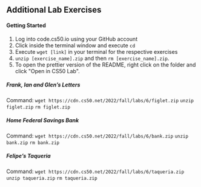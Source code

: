 ## Additional Lab Exercises 

#### Getting Started 
1. Log into code.cs50.io using your GitHub account 
2. Click inside the terminal window and execute ```cd``` 
3. Execute ```wget [link]``` in your terminal for the respective exercises
4. ```unzip [exercise_name].zip``` and then ```rm [exercise_name].zip```. 
5. To open the prettier version of the README, right click on the folder and click "Open in CS50 Lab". 


##### Frank, Ian and Glen’s Letters
Command: ```wget https://cdn.cs50.net/2022/fall/labs/6/figlet.zip```
```unzip figlet.zip```
```rm figlet.zip```

##### Home Federal Savings Bank 
Command: ```wget https://cdn.cs50.net/2022/fall/labs/6/bank.zip``` 
```unzip bank.zip```
```rm bank.zip```

##### Felipe’s Taqueria
Command: ```wget https://cdn.cs50.net/2022/fall/labs/6/taqueria.zip``` 
```unzip taqueria.zip```
```rm taqueria.zip```
